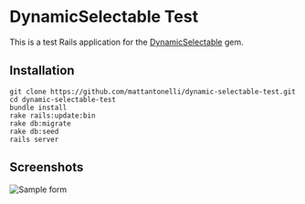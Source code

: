 # DynamicSelectable Test

This is a test Rails application for the [DynamicSelectable](https://github.com/ATNI/dynamic_selectable) gem.

## Installation

```
git clone https://github.com/mattantonelli/dynamic-selectable-test.git
cd dynamic-selectable-test
bundle install
rake rails:update:bin
rake db:migrate
rake db:seed
rails server
```

## Screenshots

![Sample form](http://i.imgur.com/udgge3n.png)

